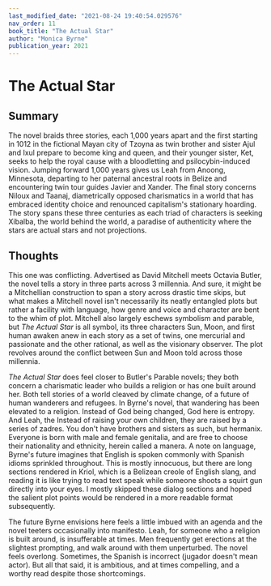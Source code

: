 ```yaml
---
last_modified_date: "2021-08-24 19:40:54.029576"
nav_order: 11
book_title: "The Actual Star"
author: "Monica Byrne"
publication_year: 2021
---
```


# The Actual Star
## Summary
The novel braids three stories, each 1,000 years apart and the first starting in 1012 in the fictional Mayan city of Tzoyna as twin brother and sister Ajul and Ixul prepare to become king and queen, and their younger sister, Ket, seeks to help the royal cause with a bloodletting and psilocybin-induced vision. Jumping forward 1,000 years gives us Leah from Anoong, Minnesota, departing to her paternal ancestral roots in Belize and encountering twin tour guides Javier and Xander. The final story concerns Niloux and Taanaj, diametrically opposed charismatics in a world that has embraced identity choice and renounced capitalism's stationary hoarding. The story spans these three centuries as each triad of characters is seeking Xibalba, the world behind the world, a paradise of authenticity where the stars are actual stars and not projections.

## Thoughts
This one was conflicting. Advertised as David Mitchell meets Octavia Butler, the novel tells a story in three parts across 3 millennia. And sure, it might be a Mitchellian construction to span a story across drastic time skips, but what makes a Mitchell novel isn't necessarily its neatly entangled plots but rather a facility with language, how genre and voice and character are bent to the whim of plot. Mitchell also largely eschews symbolism and parable, but _The Actual Star_ is all symbol, its three characters Sun, Moon, and first human awaken anew in each story as a set of twins, one mercurial and passionate and the other rational, as well as the visionary observer. The plot revolves around the conflict between Sun and Moon told across those millennia.

_The Actual Star_ does feel closer to Butler's Parable novels; they both concern a charismatic leader who builds a religion or has one built around her. Both tell stories of a world cleaved by climate change, of a future of human wanderers and refugees. In Byrne's novel, that wandering has been elevated to a religion. Instead of God being changed, God here is entropy. And Leah, the Instead of raising your own children, they are raised by a series of zadres. You don't have brothers and sisters as such, but hermanix. Everyone is born with male and female genitalia, and are free to choose their nationality and ethnicity, herein called a manera. A note on language, Byrne's future imagines that English is spoken commonly with Spanish idioms sprinkled throughout. This is mostly innocuous, but there are long sections rendered in Kriol, which is a Belizean creole of English slang, and reading it is like trying to read text speak while someone shoots a squirt gun directly into your eyes. I mostly skipped these dialog sections and hoped the salient plot points would be rendered in a more readable format subsequently.

The future Byrne envisions here feels a little imbued with an agenda and the novel teeters occasionally into manifesto. Leah, for someone who a religion is built around, is insufferable at times. Men frequently get erections at the slightest prompting, and walk around with them unperturbed. The novel feels overlong. Sometimes, the Spanish is incorrect (jugador doesn't mean actor). But all that said, it is ambitious, and at times compelling, and a worthy read despite those shortcomings.